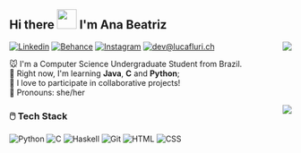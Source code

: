 ## Hi there  <img src="https://cdn.betterttv.net/emote/5fce9b74cbd462462d569648/3x" width="35px">  I'm Ana Beatriz

<img align="right" src="https://github-readme-stats.vercel.app/api?username=anabxms&hide_border=true&hide_rank=true&show_icons=true&title_color=606060&text_color=606060&bg_color=00000000">

[![Linkedin](https://img.shields.io/static/v1?label=LinkedIn&message=%20&color=pink&logo=LinkedIn&style=flat-square&logoColor=white)](https://www.linkedin.com/in/anabxms/)
[![Behance](https://img.shields.io/static/v1?label=Behance&message=%20&color=pink&logo=Behance&style=flat-square&logoColor=white)](https://www.behance.net/abxms)
[![Instagram](https://img.shields.io/static/v1?label=Instagram&message=%20&color=pink&logo=Instagram&style=flat-square&logoColor=white)](https://www.instagram.com/anabia.jpg/)
[![dev@lucafluri.ch](https://img.shields.io/static/v1?label=anabxms@gmail.com&message=%20&color=pink&logo=gmail&style=flat-square&logoColor=white)](mailto:anabxms@gmail.com)



🐭 I'm a Computer Science Undergraduate Student from Brazil. </br>
🥬 Right now, I'm learning  **Java**, **C** and **Python**; </br>
🍡 I love to participate in collaborative projects! </br>
🍄 Pronouns: she/her

<img align="right" src="https://github-readme-stats.vercel.app/api/top-langs/?username=anabxms&layout=compact&hide_border=true&hide_rank=true&show_icons=true&title_color=606060&text_color=606060&bg_color=00000000">


### 🖱️  Tech Stack

![Python](https://img.shields.io/static/v1?label=Python&message=%20&color=9cf&labelColor=grey&style=flat-square&logo=python&logoColor=white)
![C](https://img.shields.io/static/v1?label=C&message=%20&color=9cf&labelColor=grey&style=flat-square&logo=c&logoColor=white)
![Haskell](https://img.shields.io/static/v1?label=Haskell&message=%20&color=9cf&labelColor=grey&style=flat-square&logo=haskell&logoColor=white)
![Git](https://img.shields.io/static/v1?label=Git&message=%20&color=9cf&labelColor=grey&style=flat-square&logo=git&logoColor=white)
![HTML](https://img.shields.io/static/v1?label=HTML&message=%20&color=9cf&labelColor=grey&style=flat-square&logo=html5&logoColor=white)
![CSS](https://img.shields.io/static/v1?label=CSS&message=%20&color=9cf&labelColor=grey&style=flat-square&logo=css3&logoColor=white)
